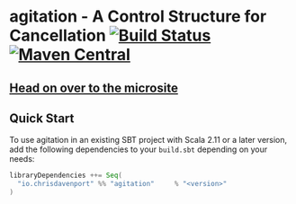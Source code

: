# agitation - A Control Structure for Cancellation [![Build Status](https://travis-ci.com/ChristopherDavenport/agitation.svg?branch=master)](https://travis-ci.com/ChristopherDavenport/agitation) [![Maven Central](https://maven-badges.herokuapp.com/maven-central/io.chrisdavenport/agitation_2.12/badge.svg)](https://maven-badges.herokuapp.com/maven-central/io.chrisdavenport/agitation_2.12)

## [Head on over to the microsite](https://christopherdavenport.github.io/agitation)

## Quick Start

To use agitation in an existing SBT project with Scala 2.11 or a later version, add the following dependencies to your
`build.sbt` depending on your needs:

```scala
libraryDependencies ++= Seq(
  "io.chrisdavenport" %% "agitation"     % "<version>"
)
```